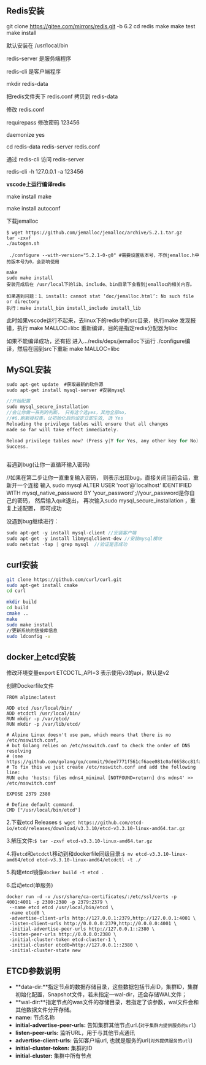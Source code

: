 ## Redis安装

git clone https://gitee.com/mirrors/redis.git -b 6.2
cd redis
make
make test
make install

默认安装在 /usr/local/bin

redis-server 是服务端程序

redis-cli 是客户端程序


mkdir redis-data

把redis文件夹下 redis.conf 拷贝到 redis-data

修改 redis.conf

requirepass 修改密码 123456

daemonize yes

cd redis-data
redis-server redis.conf

通过 redis-cli 访问 redis-server

redis-cli -h 127.0.0.1 -a 123456

**vscode上运行编译redis**

make install make

make install autoconf

下载jemalloc

~~~
$ wget https://github.com/jemalloc/jemalloc/archive/5.2.1.tar.gz
tar -zxvf 
./autogen.sh 

 ./configure --with-version="5.2.1-0-g0" #需要设置版本号，不然jemalloc.h中的版本号为0，会影响使用
 
make
sudo make install
安装完成后在 /usr/local下的lib、include、bin目录下会看到jemalloc的相关内容。

如果遇到问题：1、install: cannot stat ‘doc/jemalloc.html’: No such file or directory
执行：make install_bin install_include install_lib
~~~

此时如果vscode运行不起来，去linux下的redis中的src目录，执行make 发现报错，执行 make MALLOC=libc 重新编译，目的是指定redis分配器为libc

如果不能编译成功，还有招
进入…/redis/deps/jemalloc下运行 ./configure编译，然后在回到src下重新
make MALLOC=libc



## MySQL安装

~~~c
sudo apt-get update  #获取最新的软件源
sudo apt-get install mysql-server #安装mysql

//开始配置
sudo mysql_secure_installation
//会让你做一系列的判断， 只有这个选yes，其他全部no，
//#6.刷新授权表，让初始化后的设定立即生效, 选 Yes
Reloading the privilege tables will ensure that all changes
made so far will take effect immediately.

Reload privilege tables now? (Press y|Y for Yes, any other key for No) : y
Success.
    

~~~

若遇到bug(让你一直循环输入密码)

//如果在第二步让你一直重复输入密码， 则表示出现bug，直接关闭当前会话，重新开一个连接
 输入 sudo mysql
 ALTER USER 'root'@'localhost' IDENTIFIED WITH  mysql_native_password    BY 'your_password';//your_password是你自己的密码， 然后输入quit退出， 再次输入sudo mysql_secure_installation ，重复上述配置， 即可成功

没遇到bug继续进行：

~~~c
sudo apt-get -y install mysql-client //安装客户端
sudo apt-get -y install libmysqlclient-dev //安装mysql模块
sudo netstat -tap | grep mysql	//验证是否成功
~~~



## curl安装

```bash
git clone https://github.com/curl/curl.git
sudo apt-get install cmake
cd curl

mkdir build
cd build 
cmake ..
make
sudo make install 
//更新系统的链接库信息
sudo ldconfig -v
```

## docker上etcd安装

修改环境变量export  ETCDCTL_API=3 表示使用v3的api，默认是v2

创建Dockerfile文件

~~~
FROM alpine:latest

ADD etcd /usr/local/bin/
ADD etcdctl /usr/local/bin/
RUN mkdir -p /var/etcd/
RUN mkdir -p /var/lib/etcd/

# Alpine Linux doesn't use pam, which means that there is no /etc/nsswitch.conf,
# but Golang relies on /etc/nsswitch.conf to check the order of DNS resolving
# (see https://github.com/golang/go/commit/9dee7771f561cf6aee081c0af6658cc81fac3918)
# To fix this we just create /etc/nsswitch.conf and add the following line:
RUN echo 'hosts: files mdns4_minimal [NOTFOUND=return] dns mdns4' >> /etc/nsswitch.conf

EXPOSE 2379 2380

# Define default command.
CMD ["/usr/local/bin/etcd"]
~~~

2.下载etcd Releases `$ wget https://github.com/etcd-io/etcd/releases/download/v3.3.10/etcd-v3.3.10-linux-amd64.tar.gz`

3.解压文件:`$ tar -zxvf etcd-v3.3.10-linux-amd64.tar.gz`

4.将`etcd`和`etcdctl`移动到和dockerfile同级目录:`$ mv etcd-v3.3.10-linux-amd64/etcd etcd-v3.3.10-linux-amd64/etcdctl -t ./`

5.构建etcd镜像`docker build -t etcd .`

6.启动etcd(单服务)

~~~
docker run -d -v /usr/share/ca-certificates/:/etc/ssl/certs -p 4001:4001 -p 2380:2380 -p 2379:2379 \
 --name etcd etcd /usr/local/bin/etcd \
 -name etcd0 \
 -advertise-client-urls http://127.0.0.1:2379,http://127.0.0.1:4001 \
 -listen-client-urls http://0.0.0.0:2379,http://0.0.0.0:4001 \
 -initial-advertise-peer-urls http://127.0.0.1::2380 \
 -listen-peer-urls http://0.0.0.0:2380 \
 -initial-cluster-token etcd-cluster-1 \
 -initial-cluster etcd0=http://127.0.0.1::2380 \
 -initial-cluster-state new

~~~

## ETCD参数说明

- **data-dir:**指定节点的数据存储目录，这些数据包括节点ID，集群ID，集群初始化配置，Snapshot文件，若未指定—wal-dir，还会存储WAL文件；
- **wal-dir:**指定节点的was文件的存储目录，若指定了该参数，wal文件会和其他数据文件分开存储。
- **name:** 节点名称
- **initial-advertise-peer-urls:** 告知集群其他节点url.(`对于集群内提供服务的url`)
- **listen-peer-urls:** 监听URL，用于与其他节点通讯
- **advertise-client-urls:** 告知客户端url, 也就是服务的url(`对外提供服务的utl`)
- **initial-cluster-token:** 集群的ID
- **initial-cluster:** 集群中所有节点